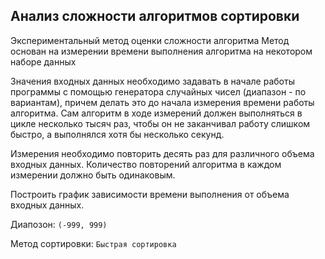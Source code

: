 ﻿## Анализ сложности алгоритмов сортировки

Экспериментальный метод оценки сложности алгоритма
Метод основан на измерении времени выполнения алгоритма на некотором наборе данных

Значения входных данных необходимо задавать в начале работы программы с помощью генератора случайных чисел (диапазон - по вариантам), причем делать это до начала измерения времени работы алгоритма.
Сам алгоритм в ходе измерений должен выполняться в цикле несколько тысяч раз, чтобы он не заканчивал работу слишком быстро, а выполнялся хотя бы несколько секунд.

Измерения необходимо повторить десять раз для различного объема входных данных. Количество повторений алгоритма в каждом измерении должно быть одинаковым.

Построить график зависимости времени выполнения от объема входных данных.

Диапозон: `(-999, 999)`

Метод сортировки: `Быстрая сортировка`